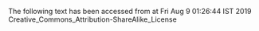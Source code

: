 The following text has been accessed from at Fri Aug 9 01:26:44 IST 2019
Creative_Commons_Attribution-ShareAlike_License
